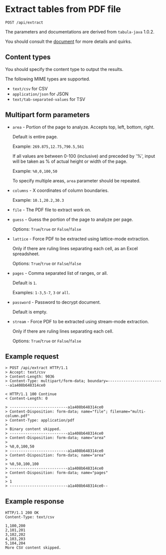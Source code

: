 # Extract tables from PDF file

`POST /api/extract`

The parameters and documentations are derived from `tabula-java` 1.0.2.

You should consult the [document](tabula-java-doc) for more details and quirks.

## Content types

You should specify the content type to output the results.

The following MIME types are supported.

- `text/csv` for CSV
- `application/json` for JSON
- `text/tab-separated-values` for TSV

## Multipart form parameters

- `area` - Portion of the page to analyze. Accepts top, left, bottom, right.

  Default is entire page.

  Example: `269.875,12.75,790.5,561`

  If all values are between 0-100 (inclusive) and preceded by '%',
  input will be taken as % of actual height or width of the page.

  Example: `%0,0,100,50`

  To specify multiple areas, `area` parameter should be repeated.

- `columns` - X coordinates of column boundaries.

  Example: `10.1,20.2,30.3`

- `file` - The PDF file to extract work on.

- `guess` - Guess the portion of the page to analyze per page.

  Options: `True`/`true` or `False`/`false`

- `lattice` - Force PDF to be extracted using lattice-mode extraction.

  Only if there are ruling lines separating each cell, as an Excel spreadsheet.

  Options: `True`/`true` or `False`/`false`

- `pages` - Comma separated list of ranges, or all.

  Default is `1`.

  Examples: `1-3,5-7`, `3` or `all`.

- `password` - Password to decrypt document.

  Default is empty.

- `stream` - Force PDF to be extracted using stream-mode extraction.

  Only if there are ruling lines separating each cell.

  Options: `True`/`true` or `False`/`false`

## Example request

```
> POST /api/extract HTTP/1.1
> Accept: text/csv
> Content-Length: 9036
> Content-Type: multipart/form-data; boundary=--------------------------a1a408b648314ce0

< HTTP/1.1 100 Continue
< Content-Length: 0

> --------------------------a1a408b648314ce0
> Content-Disposition: form-data; name="file"; filename="multi-column.pdf"
> Content-Type: application/pdf
>
> Binary content skipped.
> --------------------------a1a408b648314ce0
> Content-Disposition: form-data; name="area"
>
> %0,0,100,50
> --------------------------a1a408b648314ce0
> Content-Disposition: form-data; name="area"
>
> %0,50,100,100
> --------------------------a1a408b648314ce0
> Content-Disposition: form-data; name="pages"
>
> 1
> --------------------------a1a408b648314ce0--
```

## Example response

```
HTTP/1.1 200 OK
Content-Type: text/csv

1,100,200
2,101,201
3,102,202
4,103,203
5,104,204
More CSV content skipped.
```

[tabula-java-doc]: https://github.com/tabulapdf/tabula-java/blob/v1.0.2/README.md
